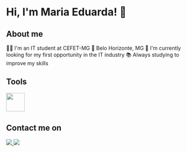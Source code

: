 # Hi, I'm Maria Eduarda! 👋

## About me
👩‍💻 I'm an IT student at CEFET-MG
📍 Belo Horizonte, MG
🔎 I'm currently looking for my first opportunity in the IT industry
📚 Always studying to improve my skills

## Tools
<img width="50rem" src="https://cdn.jsdelivr.net/gh/devicons/devicon/icons/html5/html5-original-wordmark.svg" />
<img width="5rem" src="https://cdn.jsdelivr.net/gh/devicons/devicon/icons/css3/css3-original-wordmark.svg" />
<img width="5rem"src="https://cdn.jsdelivr.net/gh/devicons/devicon/icons/javascript/javascript-original.svg" />
<img width="5rem" src="https://cdn.jsdelivr.net/gh/devicons/devicon/icons/java/java-original-wordmark.svg" />
<img width="5rem" src="https://cdn.jsdelivr.net/gh/devicons/devicon/icons/python/python-original-wordmark.svg" />
<img width="5rem" src="https://cdn.jsdelivr.net/gh/devicons/devicon/icons/django/django-original.svg" />
<img width="5rem" src="https://cdn.jsdelivr.net/gh/devicons/devicon/icons/c/c-original.svg" />
<img width="5rem" src="https://cdn.jsdelivr.net/gh/devicons/devicon/icons/php/php-original.svg" />
<img width="5rem" src="https://cdn.jsdelivr.net/gh/devicons/devicon/icons/postgresql/postgresql-original-wordmark.svg" />

## Contact me on
<a href="mailto:mariacarmonabanhos@gmail.com" alt="gmail" target="_blank">
  <img src="https://img.shields.io/badge/Gmail-D14836?style=for-the-badge&logo=gmail&logoColor=white" />
</a>
<a href="https://www.linkedin.com/in/maria-carmona-banhos/" alt="linkedin" target="_blank">
  <img src="https://img.shields.io/badge/LinkedIn-0077B5?style=for-the-badge&logo=linkedin&logoColor=white" />
</a>
